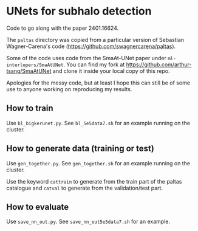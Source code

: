 # UNets for subhalo detection

Code to go along with the paper 2401.16624.

The `paltas` directory was copied from a particular version of Sebastian Wagner-Carena's code (https://github.com/swagnercarena/paltas).

Some of the code uses code from the SmaAt-UNet paper under `ml-interlopers/SmaAtUNet`. You can find my fork at https://github.com/arthur-tsang/SmaAtUNet and clone it inside your local copy of this repo.

Apologies for the messy code, but at least I hope this can still be of some use to anyone working on reproducing my results.

## How to train

Use `bl_bigkerunet.py`. See `bl_5e5data7.sh` for an example running on the cluster.

## How to generate data (training or test)

Use `gen_together.py`. See `gen_together.sh` for an example running on the cluster.

Use the keyword `cattrain` to generate from the train part of the paltas catalogue and `catval` to generate from the validation/test part.

## How to evaluate

Use `save_nn_out.py`. See `save_nn_out5e5data7.sh` for an example.